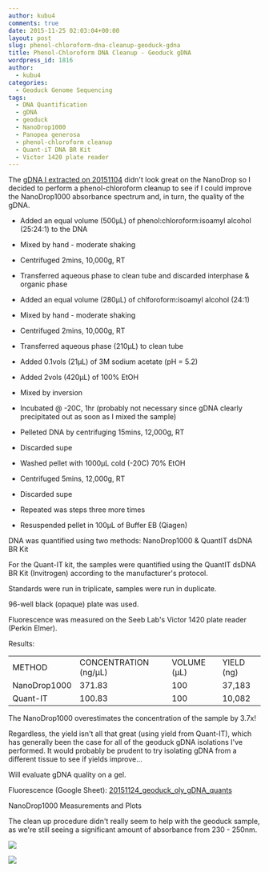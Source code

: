 ```yaml
---
author: kubu4
comments: true
date: 2015-11-25 02:03:04+00:00
layout: post
slug: phenol-chloroform-dna-cleanup-geoduck-gdna
title: Phenol-Chloroform DNA Cleanup - Geoduck gDNA
wordpress_id: 1816
author:
  - kubu4
categories:
  - Geoduck Genome Sequencing
tags:
  - DNA Quantification
  - gDNA
  - geoduck
  - NanoDrop1000
  - Panopea generosa
  - phenol-chloroform cleanup
  - Quant-iT DNA BR Kit
  - Victor 1420 plate reader
---
```


The [gDNA I extracted on 20151104](http://onsnetwork.org/kubu4/2015/11/04/dna-quantification-quality-assessment-geoduck-oly-gdna/) didn't look great on the NanoDrop so I decided to perform a phenol-chloroform cleanup to see if I could improve the NanoDrop1000 absorbance spectrum and, in turn, the quality of the gDNA.




    
  * Added an equal volume (500μL) of phenol:chloroform:isoamyl alcohol (25:24:1) to the DNA

    
  * Mixed by hand - moderate shaking

    
  * Centrifuged 2mins, 10,000g, RT

    
  * Transferred aqueous phase to clean tube and discarded interphase & organic phase

    
  * Added an equal volume (280μL) of chlforoform:isoamyl alcohol (24:1)

    
  * Mixed by hand - moderate shaking

    
  * Centrifuged 2mins, 10,000g, RT

    
  * Transferred aqueous phase (210μL) to clean tube

    
  * Added 0.1vols (21μL) of 3M sodium acetate (pH = 5.2)

    
  * Added 2vols (420μL) of 100% EtOH

    
  * Mixed by inversion

    
  * Incubated @ -20C, 1hr (probably not necessary since gDNA clearly precipitated out as soon as I mixed the sample)

    
  * Pelleted DNA by centrifuging 15mins, 12,000g, RT

    
  * Discarded supe

    
  * Washed pellet with 1000μL cold (-20C) 70% EtOH

    
  * Centrifuged 5mins, 12,000g, RT

    
  * Discarded supe

    
  * Repeated was steps three more times

    
  * Resuspended pellet in 100μL of Buffer EB (Qiagen)



DNA was quantified using two methods: NanoDrop1000 & QuantIT dsDNA BR Kit

For the Quant-IT kit, the samples were quantified using the QuantIT dsDNA BR Kit (Invitrogen) according to the manufacturer's protocol.

Standards were run in triplicate, samples were run in duplicate.

96-well black (opaque) plate was used.

Fluorescence was measured on the Seeb Lab's Victor 1420 plate reader (Perkin Elmer).

Results:

<table >
<tbody >
<tr >

<td >METHOD
</td>

<td >CONCENTRATION (ng/μL)
</td>

<td >VOLUME (μL)
</td>

<td >YIELD (ng)
</td>
</tr>
<tr >

<td >NanoDrop1000
</td>

<td >371.83
</td>

<td >100
</td>

<td >37,183
</td>
</tr>
<tr >

<td >Quant-IT
</td>

<td >100.83
</td>

<td >100
</td>

<td >10,082
</td>
</tr>
</tbody>
</table>



The NanoDrop1000 overestimates the concentration of the sample by 3.7x!

Regardless, the yield isn't all that great (using yield from Quant-IT), which has generally been the case for all of the geoduck gDNA isolations I've performed. It would probably be prudent to try isolating gDNA from a different tissue to see if yields improve...

Will evaluate gDNA quality on a gel.

Fluorescence (Google Sheet): [20151124_geoduck_oly_gDNA_quants](https://docs.google.com/spreadsheets/d/167If9r5fDNJb6xenUo-bKy52794_O1LgN1twKAOmElw/edit?usp=sharing)



NanoDrop1000 Measurements and Plots

The clean up procedure didn't really seem to help with the geoduck sample, as we're still seeing a significant amount of absorbance from 230 - 250nm.

[![](http://eagle.fish.washington.edu/Arabidopsis/20151124_gDNA_geoduck_oly_ODs.JPG)](http://eagle.fish.washington.edu/Arabidopsis/20151124_gDNA_geoduck_oly_ODs.JPG)

[![](http://eagle.fish.washington.edu/Arabidopsis/20151124_gDNA_geoduck_oly_plots.JPG)](http://eagle.fish.washington.edu/Arabidopsis/20151124_gDNA_geoduck_oly_plots.JPG)
